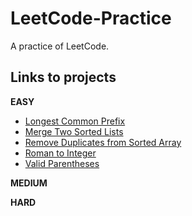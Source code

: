# LeetCode-Practice
A practice of LeetCode.

## Links to projects

**EASY**

- [Longest Common Prefix](https://github.com/Sophistt/LeetCode-Practice/tree/master/LongestCommonPrefix)
- [Merge Two Sorted Lists](https://github.com/Sophistt/LeetCode-Practice/tree/master/MergeTwoSortedLists)
- [Remove Duplicates from Sorted Array](https://github.com/Sophistt/LeetCode-Practice/tree/master/RemoveDuplicatesFromSortedArray)
- [Roman to Integer](https://github.com/Sophistt/LeetCode-Practice/tree/master/RomanToInteger)
- [Valid Parentheses](https://github.com/Sophistt/LeetCode-Practice/tree/master/ValidParentheses)

**MEDIUM**

**HARD**
